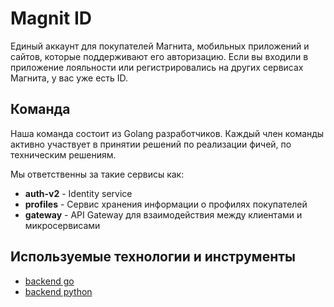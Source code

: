 # Magnit ID

Единый аккаунт для покупателей Магнита, мобильных приложений и сайтов, которые поддерживают его авторизацию.  Если вы входили в приложение лояльности или регистрировались на других сервисах Магнита, у вас уже есть ID.

## Команда

Наша команда состоит из Golang разработчиков. Каждый член команды активно участвует в принятии решений по реализации фичей, по техническим решениям.

Мы ответственны за такие сервисы как:

* **auth-v2** - Identity service
* **profiles** - Cервис хранения информации о профилях покупателей
* **gateway** - API Gateway для взаимодействия между клиентами и микросервисами

## Используемые технологии и инструменты

* [backend go](tech/golang.md)
* [backend python](tech/python.md)
